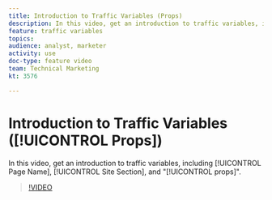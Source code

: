 ```yaml
---
title: Introduction to Traffic Variables (Props)
description: In this video, get an introduction to traffic variables, including Page Name, Site Section, and "props".
feature: traffic variables
topics: 
audience: analyst, marketer
activity: use
doc-type: feature video
team: Technical Marketing
kt: 3576

---
```


# Introduction to Traffic Variables ([!UICONTROL Props])

In this video, get an introduction to traffic variables, including [!UICONTROL Page Name], [!UICONTROL Site Section], and "[!UICONTROL props]".

>[!VIDEO](https://video.tv.adobe.com/v/28767/?quality=12)
